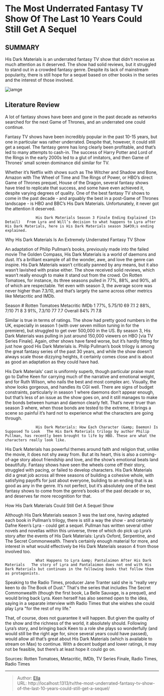 # The Most Underrated Fantasy TV Show Of The Last 10 Years Could Still Get A Sequel


## SUMMARY 



  His Dark Materials is an underrated fantasy TV show that didn&#39;t receive as much attention as it deserved.   The show had solid reviews, but it struggled to stand out in a crowded fantasy genre.   Despite its lack of mainstream popularity, there is still hope for a sequel based on other books in the series and the interest of those involved.  

![iamge](https://static1.srcdn.com/wordpress/wp-content/uploads/wm/2023/12/dafne-keen-as-lyra-wearing-a-red-jacket-in-his-dark-materials-season-3-and-jessie-mei-li-as-alina-in-shadow-bone-season-2-poster.jpg)

## Literature Review
A lot of fantasy shows have been and gone in the past decade as networks searched for the next Game of Thrones, and an underrated one could continue.




Fantasy TV shows have been incredibly popular in the past 10-15 years, but one in particular was rather underrated. Despite that, however, it could still get a sequel. The fantasy genre has long clearly been profitable, and that’s led to many attempts to cash-in. The success of Harry Potter and Lord of the Rings in the early 2000s led to a glut of imitators, and then Game of Thrones’ small screen dominance did similar for TV.




Whether it’s Netflix with shows such as The Witcher and Shadow and Bone, Amazon with The Wheel of Time and The Rings of Power, or HBO’s direct Game of Thrones prequel, House of the Dragon, several fantasy shows have tried to replicate that success, and some have even achieved it, despite varying degrees of quality. One of the best fantasy TV shows to come in the past decade - and arguably the best in a post-Game of Thrones landscape - is HBO and BBC’s His Dark Materials. Unfortunately, it never got the attention it deserved.

                  His Dark Materials Season 3 Finale Ending Explained (In Detail)   From Lyra and Will’s decision to what happens to Lyra after His Dark Materials, here is His Dark Materials season 3&#39;s ending explained.    


 Why His Dark Materials Is An Extremely Underrated Fantasy TV Show 
         




An adaptation of Philip Pullman’s books, previously made into the failed movie The Golden Compass, His Dark Materials is a world of daemons and dust. It’s a brilliant example of all the wonder, awe, and love the genre can inspire. His Dark Materials wasn’t critically panned by any means, but it also wasn’t lavished with praise either. The show received solid reviews, which wasn’t really enough to make it stand out from the crowd. On Rotten Tomatoes, for instance, its three seasons pulled in 77%, 88%, and 90%, all of which are respectable. Yet even with season 3, the average score was never higher than 7.3/10, and that’s largely the same across other metrics like Metacritic and IMDb.

 Season #  Rotten Tomatoes  Metacritic  IMDb   1  77%, 5.75/10  69  7.1   2  88%, 7/10  71  8   3  91%, 7.3/10  77  7.7   Overall  84%  71  7.8   






Similar is true in terms of ratings. The show had pretty good numbers in the UK, especially in season 1 (with over seven million tuning in for the premiere), but struggled to get over 500,000 in the US. By season 3, His Dark Materials was pulling in just around 150,000 viewers on HBO [via TV Series Finale]. Again, other shows have fared worse, but it’s hardly fitting for just how good His Dark Materials is. Philip Pullman’s book trilogy is among the great fantasy series of the past 30 years, and while the show doesn’t always scale those dizzying heights, it certainly comes close and is about as good an adaptation as they could have had.

His Dark Materials’ cast is uniformly superb, though particular praise must go to Dafne Keen for carrying much of the narrative and emotional weight, and for Ruth Wilson, who nails the best and most complex arc. Visually, the show looks gorgeous, and handles its CGI well. There are signs of budget constraints, particularly in season 1 where daemons don’t appear enough, but that’s less of an issue as the show goes on, and it still manages to make the bonds between human and daemon clearly felt. That’s never truer than season 3 where, when those bonds are tested to the extreme, it brings a scene so painful it’s hard not to experience what the characters are going through.




                  His Dark Materials: How Each Character (&amp; Daemon) Is Supposed To Look   The His Dark Materials trilogy by author Philip Pullman, has recently been brought to life by HBO. These are what the characters really look like.    

His Dark Materials has powerful themes around faith and religion that, unlike the movie, it does not shy away from. But at its heart, this is also a coming-of-age story about friendship and love, and the show’s emotional beats land beautifully. Fantasy shows have seen the wheels come off their story, struggled with pacing, or failed to develop characters. His Dark Materials did a great job across all three seasons of building a cohesive whole, with satisfying payoffs for just about everyone, building to an ending that is as good as any in the genre. It’s not perfect, but it’s absolutely one of the best fantasy shows to come from the genre’s books of the past decade or so, and deserves far more recognition for that.



 How His Dark Materials Could Still Get A Sequel Show 
          




Although His Dark Materials season 3 was the last one, having adapted each book in Pullman’s trilogy, there is still a way the show - and certainly Dafne Keen’s Lyra - could get a sequel. Pullman has written several other novels and novellas within this universe, three of which do pick up Lyra’s story after the events of His Dark Materials: Lyra’s Oxford, Serpentine, and The Secret Commonwealth. There’s certainly enough material for more, and interest in what would effectively be His Dark Materials season 4 from those involved too.

                  What Happens to Lyra &amp; Pantalaimon After His Dark Materials   The story of Lyra and Pantalaimon does not end with His Dark Materials but continues in the following books that follow them as protagonists.    

Speaking to the Radio Times, producer Jane Tranter said she is &#34;really very keen to do The Book of Dust.&#34; That&#39;s the series that includes The Secret Commonwealth (though the first book, La Belle Sauvage, is a prequel), and would bring back Lyra. Keen herself has also seemed open to the idea, saying in a separate interview with Radio Times that she wishes she could play Lyra &#34;for the rest of my life.&#34;




That, of course, does not guarantee it will happen. But given the quality of the show and the richness of the world, it absolutely should. Following Lyra’s story, and bringing back Keen to a role she plays so wonderfully (and would still be the right age for, since several years could have passed), would allow all that’s great about His Dark Materials (which is available to stream on Max) to continue. With a decent budget and lower ratings, it may not be feasible, but there’s at least hope it could go on.

Sources: Rotten Tomatoes, Metacritic, IMDb, TV Series Finale, Radio Times, Radio Times



---

> Author: [Ella](https://instagram.hk.cn/)  
> URL: http://localhost:1313/tv/the-most-underrated-fantasy-tv-show-of-the-last-10-years-could-still-get-a-sequel/  

